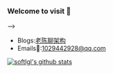 ### Welcome to visit  👋

<!--
**Bryan-Cyf/Bryan-Cyf** is a ✨ _special_ ✨ repository because its `README.md` (this file) appears on your GitHub profile.

Here are some ideas to get you started:

- 🔭 I’m currently working on ...
- 🌱 I’m currently learning ...
- 👯 I’m looking to collaborate on ...
- 🤔 I’m looking for help with ...
- 💬 Ask me about ...
- 📫 How to reach me: ...
- 😄 Pronouns: ...
- ⚡ Fun fact: ...
-->
-->
- Blogs:[老陈聊架构](https://chenyuefeng.blog.csdn.net/)
- Emails📧:1029442928@qq.com

[![softlgl's github stats](https://github-readme-stats.vercel.app/api?username=Bryan-Cyf)](https://github.com/Bryan-Cyf/github-readme-stats)
